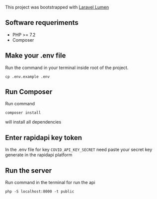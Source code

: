 This project was bootstrapped with [Laravel Lumen](https://lumen.laravel.com/)

## Software requeriments

-   PHP >= 7.2
-   Composer

## Make your .env file 

Run the command in your terminal inside root of the project.

`cp .env.example .env`

## Run Composer

Run command 

`composer install` 

will install all dependencies

## Enter rapidapi key token

In the .env file for key `COVID_API_KEY_SECRET` need paste your secret key generate in the rapidapi platform

## Run the server 

Run command in the terminal for run the api 

`php -S localhost:8000 -t public`
